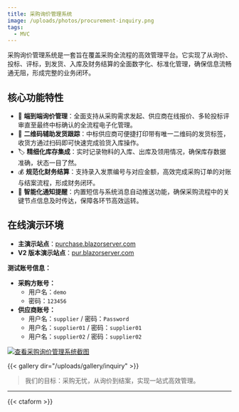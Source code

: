 ```yaml
---
title: 采购询价管理系统
image: /uploads/photos/procurement-inquiry.png
tags:
  - MVC
---
```


采购询价管理系统是一套旨在覆盖采购全流程的高效管理平台。它实现了从询价、投标、评标，到发货、入库及财务结算的全面数字化、标准化管理，确保信息流畅通无阻，形成完整的业务闭环。

## 核心功能特性

- 📄 **端到端询价管理**：全面支持从采购需求发起、供应商在线报价、多轮投标评审直至最终中标确认的全流程电子化管理。
- 🚚 **二维码辅助发货跟踪**：中标供应商可便捷打印带有唯一二维码的发货标签，收货方通过扫码即可快速完成验货入库操作。
- 🏷️ **精细化库存集成**：实时记录物料的入库、出库及领用情况，确保库存数据准确，状态一目了然。
- 💰 **规范化财务结算**：支持录入发票编号与对应金额，高效完成采购订单的对账与结案流程，形成财务闭环。
- 📢 **智能化通知提醒**：内置短信与系统消息自动推送功能，确保采购流程中的关键节点信息及时传达，保障各环节高效运转。

## 在线演示环境

- **主演示站点**：[purchase.blazorserver.com](http://purchase.blazorserver.com)
- **V2 版本演示站点**：[pur.blazorserver.com](http://pur.blazorserver.com)

**测试账号信息：**

*   **采购方账号：**
    *   用户名：`demo`
    *   密码：`123456`
*   **供应商账号：**
    *   用户名：`supplier` / 密码：`Password`
    *   用户名：`supplier01` / 密码：`supplier01`
    *   用户名：`supplier02` / 密码：`supplier02`

[![查看采购询价管理系统截图](/uploads/photos/inquiry/01.png)](/uploads/photos/inquiry/01.png)

{{< gallery dir="/uploads/gallery/inquiry" >}}

> 我们的目标：采购无忧，从询价到结案，实现一站式高效管理。

---

{{< ctaform >}}